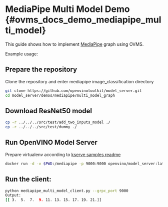 # MediaPipe Multi Model Demo {#ovms_docs_demo_mediapipe_multi_model}

This guide shows how to implement [MediaPipe](../../../docs/mediapipe.md) graph using OVMS.

Example usage:

## Prepare the repository

Clone the repository and enter mediapipe image_classification directory
```bash
git clone https://github.com/openvinotoolkit/model_server.git
cd model_server/demos/mediapipe/multi_model_graph
```

## Download ResNet50 model

```bash
cp -r ../../../src/test/add_two_inputs_model ./
cp -r ../../../src/test/dummy ./
```

## Run OpenVINO Model Server
Prepare virtualenv according to [kserve samples readme](https://github.com/openvinotoolkit/model_server/blob/releases/2023/2/client/python/kserve-api/samples/README.md)
```bash
docker run -d -v $PWD:/mediapipe -p 9000:9000 openvino/model_server:latest --config_path /mediapipe/config.json --port 9000
```

## Run the client:
```bash
python mediapipe_multi_model_client.py --grpc_port 9000
Output:
[[ 3.  5.  7.  9. 11. 13. 15. 17. 19. 21.]]
```
